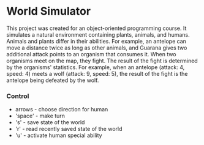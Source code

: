 # World Simulator

This project was created for an object-oriented programming course. It simulates a natural environment containing plants, animals, and humans. Animals and plants differ in their abilities. For example, an antelope can move a distance twice as long as other animals, and Guarana gives two additional attack points to an organism that consumes it. When two organisms meet on the map, they fight. The result of the fight is determined by the organisms' statistics. For example, when an antelope (attack: 4, speed: 4) meets a wolf (attack: 9, speed: 5), the result of the fight is the antelope being defeated by the wolf.

### Control
- arrows - choose direction for human
- 'space' - make turn
- 's' - save state of the world
- 'r' - read recently saved state of the world
- 'u' - activate human special ability 

